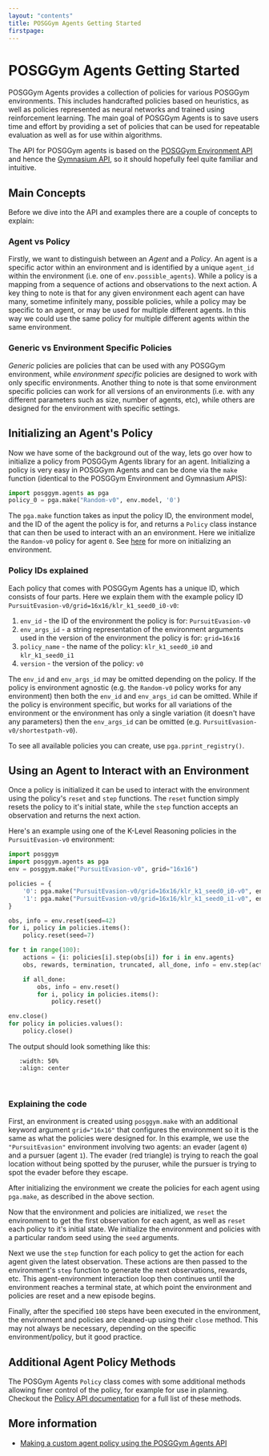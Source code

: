 ```yaml
---
layout: "contents"
title: POSGGym Agents Getting Started
firstpage:
---
```


# POSGGym Agents Getting Started

POSGGym Agents provides a collection of policies for various POSGGym environments. This includes handcrafted policies based on heuristics, as well as policies represented as neural networks and trained using reinforcement learning. The main goal of POSGGym Agents is to save users time and effort by providing a set of policies that can be used for repeatable evaluation as well as for use within algorithms.

The API for POSGGym agents is based on the [POSGGym Environment API](/intro/getting_started) and hence the [Gymnasium API](https://gymnasium.farama.org/), so it should hopefully feel quite familiar and intuitive.

## Main Concepts

Before we dive into the API and examples there are a couple of concepts to explain:

### Agent vs Policy

Firstly, we want to distinguish between an *Agent* and a *Policy*. An agent is a specific actor within an environment and is identified by a unique `agent_id` within the environment (i.e. one of `env.possible_agents`). While a policy is a mapping from a sequence of actions and observations to the next action. A key thing to note is that for any given environment each agent can have many, sometime infinitely many, possible policies, while a policy may be specific to an agent, or may be used for multiple different agents. In this way we could use the same policy for multiple different agents within the same environment.

### Generic vs Environment Specific Policies

*Generic* policies are policies that can be used with any POSGGym environment, while *environment specific* policies are designed to work with only specific environments. Another thing to note is that some environment specific policies can work for all versions of an environments (i.e. with any different parameters such as size, number of agents, etc), while others are designed for the environment with specific settings.

## Initializing an Agent's Policy

Now we have some of the background out of the way, lets go over how to initialize a policy from POSGGym Agents library for an agent. Initializing a policy is very easy in POSGGym Agents and can be done via the ``make`` function (identical to the POSGGym Environment and Gymnasium APIS):

```python
import posggym.agents as pga
policy_0 = pga.make("Random-v0", env.model, '0')
```

The `pga.make` function takes as input the policy ID, the environment model, and the ID of the agent the policy is for, and returns a `Policy` class instance that can then be used to interact with an an environment. Here we initialize the `Random-v0` policy for agent `0`. See [here](/intro/getting_started) for more on initializing an environment.

### Policy IDs explained

Each policy that comes with POSGGym Agents has a unique ID, which consists of four parts. Here we explain them with the example policy ID `PursuitEvasion-v0/grid=16x16/klr_k1_seed0_i0-v0`:

1. `env_id` - the ID of the environment the policy is for: `PursuitEvasion-v0`
2. `env_args_id` - a string representation of the environment arguments used in the version of the environment the policy is for: `grid=16x16`
3. `policy_name` - the name of the policy: `klr_k1_seed0_i0` and `klr_k1_seed0_i1`
4. `version` - the version of the policy: `v0`

The `env_id` and `env_args_id` may be omitted depending on the policy. If the policy is environment agnostic (e.g. the `Random-v0` policy works for any environment) then both the `env_id` and `env_args_id` can be omitted. While if the policy is environment specific, but works for all variations of the environment or the environment has only a single variation (it doesn't have any parameters) then the `env_args_id` can be omitted (e.g. `PursuitEvasion-v0/shortestpath-v0`).

To see all available policies you can create, use `pga.pprint_registry()`.

## Using an Agent to Interact with an Environment

Once a policy is initialized it can be used to interact with the environment using the policy's `reset` and `step` functions. The `reset` function simply resets the policy to it's initial state, while the `step` function accepts an observation and returns the next action.

Here's an example using one of the K-Level Reasoning policies in the `PursuitEvasion-v0` environment:

```python
import posggym
import posggym.agents as pga
env = posggym.make("PursuitEvasion-v0", grid="16x16")

policies = {
    '0': pga.make("PursuitEvasion-v0/grid=16x16/klr_k1_seed0_i0-v0", env.model, '0'),
    '1': pga.make("PursuitEvasion-v0/grid=16x16/klr_k1_seed0_i1-v0", env.model, '1')
}

obs, info = env.reset(seed=42)
for i, policy in policies.items():
    policy.reset(seed=7)

for t in range(100):
    actions = {i: policies[i].step(obs[i]) for i in env.agents}
    obs, rewards, termination, truncated, all_done, info = env.step(actions)

    if all_done:
        obs, info = env.reset()
        for i, policy in policies.items():
            policy.reset()

env.close()
for policy in policies.values():
    policy.close()
```

The output should look something like this:

```{figure} ../_static/videos/agents/grid_world/pursuit_evasion.gif
   :width: 50%
   :align: center

```

<br/>

### Explaining the code

First, an environment is created using `posggym.make` with an additional keyword argument `grid="16x16"` that configures the environment so it is the same as what the policies were designed for. In this example, we use the `"PursuitEvasion"` environment involving two agents: an evader (agent `0`) and a pursuer (agent `1`). The evader (red triangle) is trying to reach the goal location without being spotted by the puruser, while the pursuer is trying to spot the evader before they escape.

After initializing the environment we create the policies for each agent using `pga.make`, as described in the above section.

Now that the environment and policies are initialized, we `reset` the environment to get the first observation for each agent, as well as `reset` each policy to it's initial state. We initialize the environment and policies with a particular random seed using the `seed` arguments.

Next we use the `step` function for each policy to get the action for each agent given the latest observation. These actions are then passed to the environment's `step` function to generate the next observations, rewards, etc. This agent-environment interaction loop then continues until the environment reaches a terminal state, at which point the environment and policies are reset and a new episode begins.

Finally, after the specified `100` steps have been executed in the environment, the environment and policies are cleaned-up using their `close` method. This may not always be necessary, depending on the specific environment/policy, but it good practice.

## Additional Agent Policy Methods

The POSGym Agents `Policy` class comes with some additional methods allowing finer control of the policy, for example for use in planning. Checkout the [Policy API documentation](/api/agents/policy) for a full list of these methods.

## More information

* [Making a custom agent policy using the POSGGym Agents API](/agents/agent_creation)
